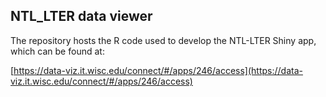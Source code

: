 ## NTL_LTER data viewer
The repository hosts the R code used to develop the NTL-LTER Shiny app, which can be found at: 

[https://data-viz.it.wisc.edu/connect/#/apps/246/access](https://data-viz.it.wisc.edu/connect/#/apps/246/access)
